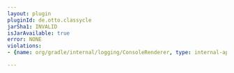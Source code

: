```yaml
---
layout: plugin
pluginId: de.otto.classycle
jarSha1: INVALID
isJarAvailable: true
error: NONE
violations:
- {name: org/gradle/internal/logging/ConsoleRenderer, type: internal-api-usage}

---
```


